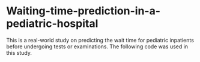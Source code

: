 # Waiting-time-prediction-in-a-pediatric-hospital
This is a real-world study on predicting the wait time for pediatric inpatients before undergoing tests or examinations. The following code was used in this study.
